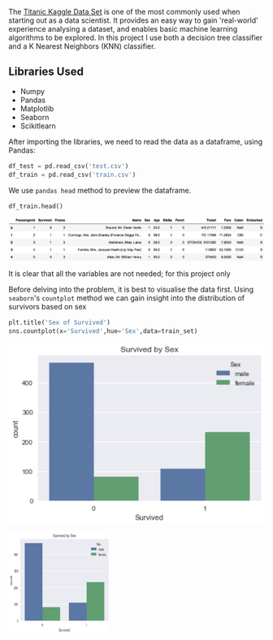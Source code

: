 The [Titanic Kaggle Data Set](https://www.kaggle.com/c/titanic) is one of the most commonly used when starting out as a data scientist. It provides an easy way to gain 'real-world' experience analysing a dataset, and enables basic machine learning algorithms to be explored. In this project I use both a decision tree classifier and a K Nearest Neighbors (KNN) classifier.

## Libraries Used

- Numpy
- Pandas
- Matplotlib
- Seaborn
- Scikitlearn

After importing the libraries, we need to read the data as a dataframe, using Pandas:

```python
df_test = pd.read_csv('test.csv')
df_train = pd.read_csv('train.csv')
```

We use `pandas head` method to preview the dataframe.

```python
df_train.head()
```
![df_train_head](https://github.com/jack-morgan/Personal-Website/raw/gh-pages/Images/titanic_head.png "Train DataFrame")

It is clear that all the variables are not needed; for this project only 

Before delving into the problem, it is best to visualise the data first. Using `seaborn`'s `countplot` method we can gain insight into the distribution of survivors based on sex

```python
plt.title('Sex of Survived')
sns.countplot(x='Survived',hue='Sex',data=train_set)
```
![survivedbysex](https://github.com/jack-morgan/Personal-Website/raw/gh-pages/Images/Survivedbysex.png "Plot of Survived")

<img src="https://github.com/jack-morgan/Personal-Website/raw/gh-pages/Images/Survivedbysex.png" width="200" height="200" />




